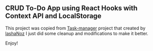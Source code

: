 ## CRUD To-Do App using React Hooks with Context API and LocalStorage

This project was copied from [Task-manager](https://github.com/lashaNoz/Task-manager) project that created by [lashaNoz](https://github.com/lashaNoz/) I just did some cleanup and modifications to make it better.

Enjoy!
